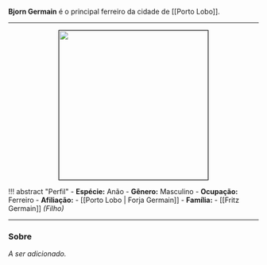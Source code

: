 **Bjorn Germain** é o principal ferreiro da cidade de [[Porto Lobo]].

---

<div style="text-align: center;">
<img src="https://i.imgur.com/dBknRFe.png" width="300" height="300" style="border: 1px solid black;">
</div>

!!! abstract "Perfil"
	- **Espécie:** Anão
	- **Gênero:** Masculino
	- **Ocupação:** Ferreiro
	- **Afiliação:** 
		- [[Porto Lobo | Forja Germain]]
	- **Família:** 
		- [[Fritz Germain]] *(Filho)*

---

### Sobre

*A ser adicionado.*